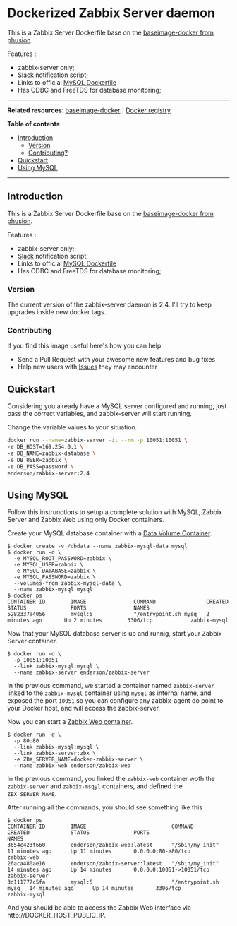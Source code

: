 # Dockerized Zabbix Server daemon

This is a Zabbix Server Dockerfile base on the [baseimage-docker from phusion](http://phusion.github.io/baseimage-docker/).

Features :

* zabbix-server only;
* [Slack](https://slack.com/) notification script;
* Links to official [MySQL Dockerfile](https://registry.hub.docker.com/_/mysql/)
* Has ODBC and FreeTDS for database monitoring;

-----------------------------------------

**Related resources**:
  [baseimage-docker](http://phusion.github.io/baseimage-docker/) |
  [Docker registry](https://index.docker.io/u/phusion/baseimage/)

**Table of contents**

 * [Introduction](#intro)
   * [Version](#version)
   * [Contributing?](#contrib)
 * [Quickstart](#quickstart)
 * [Using MySQL](#using_mysql)

-----------------------------------------

<a name="intro"></a>
## Introduction

This is a Zabbix Server Dockerfile base on the [baseimage-docker from phusion](http://phusion.github.io/baseimage-docker/).

Features :

* zabbix-server only;
* [Slack](https://slack.com/) notification script;
* Links to official [MySQL Dockerfile](https://registry.hub.docker.com/_/mysql/)
* Has ODBC and FreeTDS for database monitoring;

<a name="intro"></a>
### Version

The current version of the zabbix-server daemon is 2.4. I'll try to keep upgrades inside new docker tags.

<a name="contrib"></a>
### Contributing

If you find this image useful here's how you can help:

- Send a Pull Request with your awesome new features and bug fixes
- Help new users with [Issues](https://github.com/enderson/docker-zabbix-server/issues) they may encounter

<a name="quickstart"></a>
## Quickstart

Considering you already have a MySQL server configured and running, just pass the correct variables, and zabbix-server will start running.

Change the variable values to your situation.

```bash
docker run --name=zabbix-server -it --rm -p 10051:10051 \
-e DB_HOST=169.254.0.1 \
-e DB_NAME=zabbix-database \
-e DB_USER=zabbix \
-e DB_PASS=password \
enderson/zabbix-server:2.4
```
## Using MySQL

Follow this instrunctions to setup a complete solution with MySQL, Zabbix Server and Zabbix Web using only Docker containers.

Create your MySQL database container with a [Data Volume Container](http://docs.docker.com/userguide/dockervolumes/#creating-and-mounting-a-data-volume-container).

    $ docker create -v /dbdata --name zabbix-mysql-data mysql
    $ docker run -d \
      -e MYSQL_ROOT_PASSWORD=zabbix \
      -e MYSQL_USER=zabbix \
      -e MYSQL_DATABASE=zabbix \
      -e MYSQL_PASSWORD=zabbix \
      --volumes-from zabbix-mysql-data \
      --name zabbix-mysql mysql
    $ docker ps
    CONTAINER ID        IMAGE               COMMAND                CREATED             STATUS              PORTS               NAMES
    5282337a4056        mysql:5             "/entrypoint.sh mysq   2 minutes ago       Up 2 minutes        3306/tcp            zabbix-mysql

Now that your MySQL database server is up and runnig, start your Zabbix Server container.

    $ docker run -d \
      -p 10051:10051
      --link zabbix-mysql:mysql \
      --name zabbix-server enderson/zabbix-server

In the previous command, we started a container named `zabbix-server` linked to the `zabbix-mysql` container using `mysql` as internal name, and exposed the port `10051` so you can configure any zabbix-agent do point to your Docker host, and will access the zabbix-server.

Now you can start a [Zabbix Web container](http://github.com/enderson/docker-zabbix-web).

    $ docker run -d \
      -p 80:80
      --link zabbix-mysql:mysql \
      --link zabbix-server:zbx \
      -e ZBX_SERVER_NAME=docker-zabbix-server \
      --name zabbix-web enderson/zabbix-web

In the previous command, you linked the `zabbix-web` container woth the `zabbix-server` and `zabbix-msqyl` containers, and defined the `ZBX_SERVER_NAME`.

After running all the commands, you should see something like this :

    $ docker ps
    CONTAINER ID        IMAGE                           COMMAND                CREATED             STATUS              PORTS                      NAMES
    3654c423f660        enderson/zabbix-web:latest      "/sbin/my_init"        11 minutes ago      Up 11 minutes       0.0.0.0:80->80/tcp         zabbix-web
    26aca480ae16        enderson/zabbix-server:latest   "/sbin/my_init"        14 minutes ago      Up 14 minutes       0.0.0.0:10051->10051/tcp   zabbix-server
    3d111777c5fa        mysql:5                         "/entrypoint.sh mysq   14 minutes ago      Up 14 minutes       3306/tcp                   zabbix-mysql

And you should be able to access the Zabbix Web interface via http://DOCKER_HOST_PUBLIC_IP.